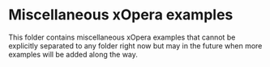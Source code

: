 # Miscellaneous xOpera examples
This folder contains miscellaneous xOpera examples that cannot be explicitly separated to any folder right now but may
in the future when more examples will be added along the way.
